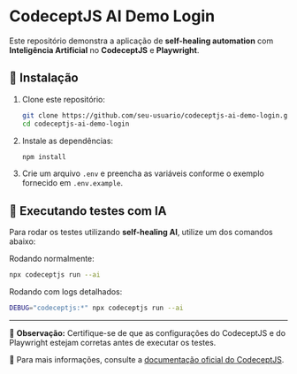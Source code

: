 # CodeceptJS AI Demo Login

Este repositório demonstra a aplicação de **self-healing automation** com **Inteligência Artificial** no **CodeceptJS** e **Playwright**.

## 🚀 Instalação

1. Clone este repositório:
   ```sh
   git clone https://github.com/seu-usuario/codeceptjs-ai-demo-login.git
   cd codeceptjs-ai-demo-login
   ```
2. Instale as dependências:
   ```sh
   npm install
   ```
3. Crie um arquivo `.env` e preencha as variáveis conforme o exemplo fornecido em `.env.example`.

## 🧪 Executando testes com IA

Para rodar os testes utilizando **self-healing AI**, utilize um dos comandos abaixo:

Rodando normalmente:
```sh
npx codeceptjs run --ai
```

Rodando com logs detalhados:
```sh
DEBUG="codeceptjs:*" npx codeceptjs run --ai
```

---

📌 **Observação:** Certifique-se de que as configurações do CodeceptJS e do Playwright estejam corretas antes de executar os testes.

📖 Para mais informações, consulte a [documentação oficial do CodeceptJS](https://codecept.io/).
